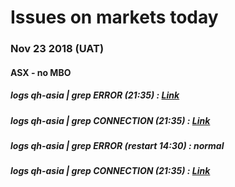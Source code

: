 # Issues on markets today

### Nov 23 2018 (UAT)

#### ASX - no MBO

##### logs qh-asia | grep ERROR (21:35) : [Link](./data/2018Nov23-nightAsia.md)

##### logs qh-asia | grep CONNECTION (21:35) : [Link](./data/2018Nov23-nightAsia_connection.md)

##### logs qh-asia | grep ERROR (restart 14:30) : normal

##### logs qh-asia | grep CONNECTION (21:35) : [Link](./data/2018Nov23-dayAsia.md)

